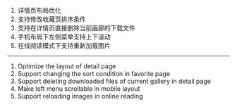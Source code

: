 1. 详情页布局优化
2. 支持修改收藏页排序条件
3. 支持在详情页直接删除当前画廊的下载文件
4. 手机布局下左侧菜单支持上下滚动
5. 在线阅读模式下支持重新加载图片

------------------------------------------------------------------------------------------

1. Optimize the layout of detail page
2. Support changing the sort condition in favorite page
3. Support deleting downloaded files of current gallery in detail page
4. Make left menu scrollable in mobile layout
5. Support reloading images in online reading